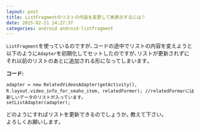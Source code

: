 ```yaml
---
layout: post
title: ListFragmentのリストの内容を変更して再表示するには？
date: 2015-02-21 14:27:37
categories: android android-listfragment
---
```

<p><code>ListFragment</code>を使っているのですが､コードの途中でリストの内容を変えようと以下のように<code>Adapter</code>を初期化してセットしたのですが､リストが更新されずにそれ以前のリストのあとに追加される形になってしまいます｡</p>

<p><strong>コード:</strong></p>

<pre><code>adapter = new RelatedVideosAdapter(getActivity(), R.layout.video_info_for_smaho_item, relatedFormer); //relatedFormarには新しいデータのリストが入っています｡
setListAdapter(adapter);
</code></pre>

<p>どのようにすればリストを更新できるのでしょうか｡  教えて下さい｡  <br>
よろしくお願いします｡</p>
